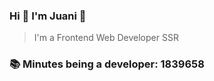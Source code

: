 ### Hi 👋 I&#39;m Juani 🦁

> I&#39;m a Frontend Web Developer SSR

### 📚 Minutes being a developer: 1839658
